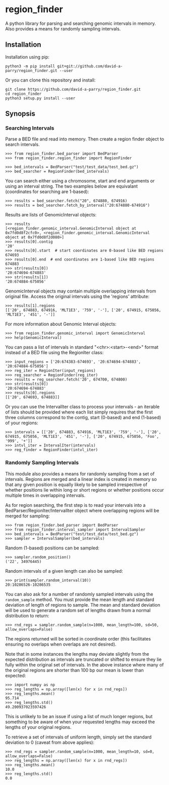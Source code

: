 # region_finder

A python library for parsing and searching genomic intervals in memory. Also provides a means for randomly sampling intervals.

## Installation

Installation using pip:

    python3 -m pip install git+git://github.com/david-a-parry/region_finder.git --user

Or you can clone this repository and install:

    git clone https://github.com/david-a-parry/region_finder.git
    cd region_finder
    python3 setup.py install --user


## Synopsis

### Searching Intervals

Parse a BED file and read into memory. Then create a region finder object to search intervals.
~~~
>>> from region_finder.bed_parser import BedParser
>>> from region_finder.region_finder import RegionFinder

>>> bed_intervals = BedParser("test/test_data/test_bed.gz")
>>> bed_searcher = RegionFinder(bed_intervals)
~~~

You can search either using a chromosome, start and end arguments or using an interval string. The two examples below are equivalant (coordinates for searching are 1-based):
~~~
>>> results = bed_searcher.fetch("20", 674880, 674916)
>>> results = bed_searcher.fetch_by_interval("20:674880-674916")
~~~

Results are lists of GenomicInterval objects:
~~~
>>> results
[<region_finder.genomic_interval.GenomicInterval object at 0x7fd0d8f2cfc0>, <region_finder.genomic_interval.GenomicInterval object at 0x7fd0d8f2d080>]
>>> results[0].contig
'20'
>>> results[0].start  # start coordinates are 0-based like BED regions
674693
>>> results[0].end  # end coordinates are 1-based like BED regions
674883
>>> str(results[0])
'20:674694-674883'
>>> str(results[1])
'20:674884-675056'
~~~

GenomicInterval objects may contain multiple overlapping intervals from original file. Access the original intervals using the 'regions' attribute:
~~~
>>> results[1].regions
[['20', 674883, 674916, 'MLT1E3', '759', '-'], ['20', 674915, 675056, 'MLT1E3', '451', '-']]
~~~

For more information about Genomic Interval objects:
~~~
>>> from region_finder.genomic_interval import GenomicInterval
>>> help(GenomicInterval)
~~~

You can pass a list of intervals in standard "\<chr\>:\<start\>-\<end\>" format instead of a BED file using the RegionIter class:
~~~
>>> input_regions = ['20:674383-674693', '20:674694-674883', '20:674884-675056']
>>> reg_iter = RegionIter(input_regions)
>>> reg_searcher = RegionFinder(reg_iter)
>>> results = reg_searcher.fetch('20', 674700, 674800)
>>> str(results[0])
'20:674694-674883'
>>> results[0].regions
[['20', 674693, 674883]]
~~~

Or you can use the IntervalIter class to process your intervals - an iterable of lists should be provided where each list simply requires that the first three columns correspond to the contig, start (0-based) and end (1-based) of your regions:
~~~
>>> intervals = [['20', 674883, 674916, 'MLT1E3', '759', '-'], ['20', 674915, 675056, 'MLT1E3', '451', '-'], ['20', 674915, 675056, 'Foo', '999', '+']]
>>> intvl_iter = IntervalIter(intervals)
>>> reg_finder = RegionFinder(intvl_iter)
~~~

### Randomly Sampling Intervals

This module also provides a means for randomly sampling from a set of intervals. Regions are merged and a linear index is created in memory so that any given position is equally likely to be sampled irrespective of whether positions lie within long or short regions or whether positions occur multiple times in overlapping intervals.

As for region searching, the first step is to read your intervals into a BedParser/RegionIter/IntervalIter object where overlapping regions will be merged for sampling:
~~~
>>> from region_finder.bed_parser import BedParser
>>> from region_finder.interval_sampler import IntervalSampler
>>> bed_intervals = BedParser("test/test_data/test_bed.gz")
>>> sampler = IntervalSampler(bed_intervals)
~~~

Random (1-based) positions can be sampled:
~~~
>>> sampler.random_position()
('22', 34976445)
~~~

Random intervals of a given length can also be sampled:
~~~
>>> print(sampler.random_interval(10))
20:10286526-10286535
~~~

You can also ask for a number of randomly sampled intervals using the `random_sample` method. You must provide the mean length and standard deviation of length of regions to sample. The mean and standard deviation will be used to generate a random set of lengths drawn from a normal distribution to return:
~~~
>>> rnd_regs = sampler.random_sample(n=1000, mean_length=100, sd=50, allow_overlaps=False)
~~~

The regions returned will be sorted in coordinate order (this facilitates ensuring no overlaps when overlaps are not desired).

Note that in some instances the lengths may deviate slightly from the expected distribution as intervals are truncated or shifted to ensure they lie fully within the original set of intervals. In the above instance where many of the original regions are shorter than 100 bp our mean is lower than expected:

~~~
>>> import numpy as np
>>> reg_lengths = np.array([len(x) for x in rnd_regs])
>>> reg_lengths.mean()
95.714
>>> reg_lengths.std()
49.200937023597426
~~~

This is unlikely to be an issue if using a list of much longer regions, but something to be aware of when your requested lengths may exceed the lengths of your original regions.

To retrieve a set of intervals of uniform length, simply set the standard deviation to 0 (caveat from above applies):
~~~
>>> rnd_regs = sampler.random_sample(n=1000, mean_length=10, sd=0, allow_overlaps=False)
>>> reg_lengths = np.array([len(x) for x in rnd_regs])
>>> reg_lengths.mean()
10.0
>>> reg_lengths.std()
0.0
~~~